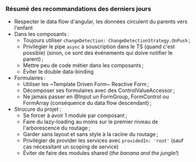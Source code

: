 ### Résumé des recommandations des derniers jours

- Respecter le data flow d'angular, les données circulent du parents vers l'enfant
- Dans les composants :
  - Toujours utiliser `changeDetection: ChangeDetectionStrategy.OnPush` ;
  - Privilégier le pipe `async` à souscription dans le TS (quand c'est possible)
    (sinon, ce sont des événements qui doive notifier le parent) ;
  - Mettre peu de code métier dans les composants ;
  - Éviter le double data-binding
- Formulaires :
  - Utiliser les ~Template Driven Form~ Reactive Form ;
  - Décomposer ses formulaires avec des ControlValueAccessor ;
  - Ne jamais passer en @Input un FormGroup, FormControl ou FormArray
    (conséquence du data flow descendant) ;
- Strucure du projet :
  - Se forcer à avoir 1 module par composant ;
  - Faire du lazy-loading au moins sur le premier niveau de l'arborescence du routage ;
  - Garder sans layout et sans style à la racine du routage ;
  - Privilégier de provider les services avec `providedIn: 'root'` (sauf cas nécessitant un scoping de service)
  - Éviter de faire des modules shared (_the banana and the jungle!_)
